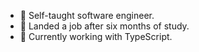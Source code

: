 - 👋 Self-taught software engineer.
- 🌱 Landed a job after six months of study.
- 🌱 Currently working with TypeScript.

<!---
Near99/Near99 is a ✨ special ✨ repository because its `README.md` (this file) appears on your GitHub profile.
You can click the Preview link to take a look at your changes.
--->
